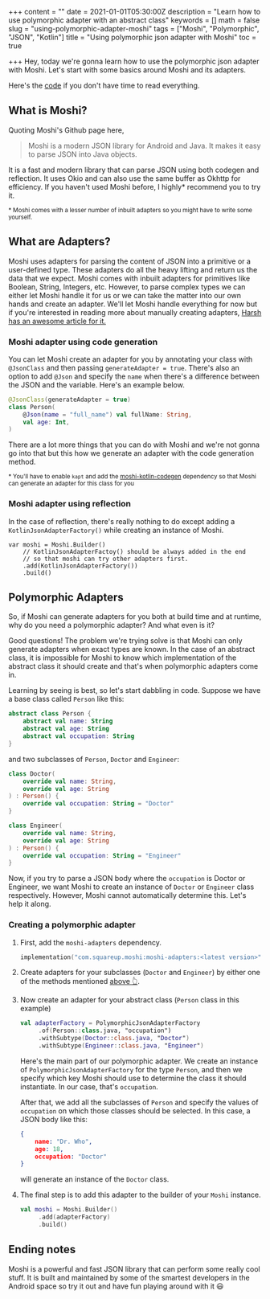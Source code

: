 +++
content = ""
date = 2021-01-01T05:30:00Z
description = "Learn how to use polymorphic adapter with an abstract class"
keywords = []
math = false
slug = "using-polymorphic-adapter-moshi"
tags = ["Moshi", "Polymorphic", "JSON", "Kotlin"]
title = "Using polymorphic json adapter with Moshi"
toc = true

+++
Hey, today we're gonna learn how to use the polymorphic json adapter with Moshi. Let's start with some basics around Moshi and its adapters.

Here's the [code](#creating-a-polymorphic-adapter) if you don't have time to read everything.

## What is Moshi?

Quoting Moshi's Github page here,

> Moshi is a modern JSON library for Android and Java. It makes it easy to parse JSON into Java objects.

It is a fast and modern library that can parse JSON using both codegen and reflection. It uses Okio and can also use the same buffer as Okhttp for efficiency. If you haven't used Moshi before, I highly* recommend you to try it.

<sub>* Moshi comes with a lesser number of inbuilt adapters so you might have to write some yourself.</sub>

## What are Adapters?

Moshi uses adapters for parsing the content of JSON into a primitive or a user-defined type. These adapters do all the heavy lifting and return us the data that we expect. Moshi comes with inbuilt adapters for primitives like Boolean, String, Integers, etc. However, to parse complex types we can either let Moshi handle it for us or we can take the matter into our own hands and create an adapter. We'll let Moshi handle everything for now but if you're interested in reading more about manually creating adapters, [Harsh has an awesome article for it.](https://msfjarvis.dev/posts/manually-parsing-json-with-moshi/)

### Moshi adapter using code generation

You can let Moshi create an adapter for you by annotating your class with `@JsonClass` and then passing `generateAdapter = true`. There's also an option to add `@Json` and specify the `name` when there's a difference between the JSON and the variable. Here's an example below.

```kotlin
@JsonClass(generateAdapter = true)
class Person(
    @Json(name = "full_name") val fullName: String,
    val age: Int,
)
```

There are a lot more things that you can do with Moshi and we're not gonna go into that but this how we generate an adapter with the code generation method.

<sub>* You'll have to enable `kapt` and add the [moshi-kotlin-codegen](https://github.com/square/moshi#codegen) dependency so that Moshi can generate an adapter for this class for you</sub>

### Moshi adapter using reflection

In the case of reflection, there's really nothing to do except adding a `KotlinJsonAdapterFactory()` while creating an instance of Moshi.

    var moshi = Moshi.Builder()
        // KotlinJsonAdapterFactoy() should be always added in the end 
        // so that moshi can try other adapters first.
        .add(KotlinJsonAdapterFactory())
        .build()

## Polymorphic Adapters

So, if Moshi can generate adapters for you both at build time and at runtime, why do you need a polymorphic adapter? And what even is it?

Good questions! The problem we're trying solve is that Moshi can only generate adapters when exact types are known. In the case of an abstract class, it is impossible for Moshi to know which implementation of the abstract class it should create and that's when polymorphic adapters come in.

Learning by seeing is best, so let's start dabbling in code. Suppose we have a base class called `Person` like this:

```kotlin
abstract class Person {
    abstract val name: String
    abstract val age: String
    abstract val occupation: String
}
```

and two subclasses of `Person`, `Doctor` and `Engineer`:

```kotlin
class Doctor(
    override val name: String,
    override val age: String
) : Person() {
    override val occupation: String = "Doctor"
}
```

```kotlin
class Engineer(
    override val name: String,
    override val age: String
) : Person() {
    override val occupation: String = "Engineer"
}
```

Now, if you try to parse a JSON body where the `occupation` is Doctor or Engineer, we want Moshi to create an instance of `Doctor` or `Engineer` class respectively. However, Moshi cannot automatically determine this. Let's help it along.

### Creating a polymorphic adapter

1. First, add the `moshi-adapters` dependency.

   ```kotlin
   implementation("com.squareup.moshi:moshi-adapters:<latest version>")
   ```
2. Create adapters for your subclasses (`Doctor` and `Engineer`) by either one of the methods mentioned [above 👆](#what-are-adapters).
3. Now create an adapter for your abstract class (`Person` class in this example)

   ```kotlin
   val adapterFactory = PolymorphicJsonAdapterFactory
        .of(Person::class.java, "occupation")
        .withSubtype(Doctor::class.java, "Doctor")
        .withSubtype(Engineer::class.java, "Engineer")
   ```

   Here's the main part of our polymorphic adapter. We create an instance of `PolymorphicJsonAdapterFactory` for the type `Person`, and then we specify which key Moshi should use to determine the class it should instantiate. In our case, that's `occupation`.

   After that, we add all the subclasses of `Person` and specify the values of `occupation` on which those classes should be selected. In this case, a JSON body like this:

   ```json
   {
       name: "Dr. Who",
       age: 18,
       occupation: "Doctor"
   }
   ```

   will generate an instance of the `Doctor` class.
4. The final step is to add this adapter to the builder of your `Moshi` instance.

   ```kotlin
   val moshi = Moshi.Builder()
   	    .add(adapterFactory)
   	    .build()
   ```

## Ending notes

Moshi is a powerful and fast JSON library that can perform some really cool stuff. It is built and maintained by some of the smartest developers in the Android space so try it out and have fun playing around with it :smiley: